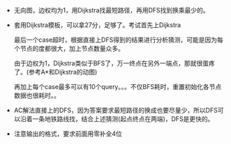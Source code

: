 *   无向图，边权均为1，用Dijkstra找最短路径，再用DFS找到换乘最少的。

*   套用Dijkstra模板，可以拿27分，足够了。考试首先上Dijkstra

    最后一个case超时，根据直接上DFS得到的结果进行分析猜测，可能是因为每个节点的度都很大，加上节点数量众多。
    
    由于边权为1，Dijkstra类似于BFS了，万一终点在另外一端点，那就很蛋疼了。(参考A*和Dijkstra的动图)

    再加上每个case最多可以有10个query。。。不仅BFS耗时，重置初始化各节点数据也很耗时。。

*   AC解法直接上的DFS，因为答案要求最短路径的换成也要尽量少，所以DFS可以沿着一条地铁路线找，结合上述猜测(起点终点在两端)，DFS是更快的。

*   注意输出的格式，要求前面用零补全4位
